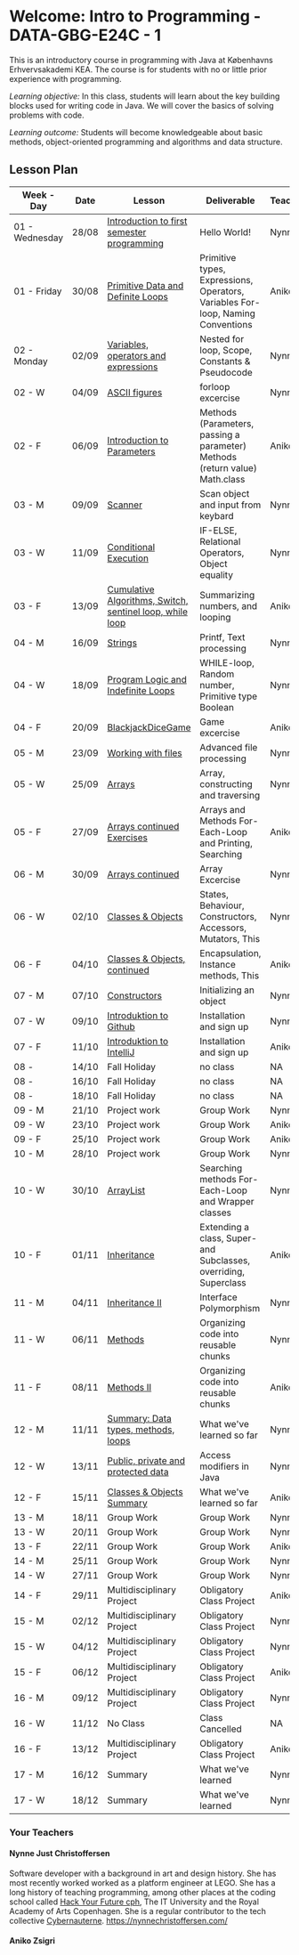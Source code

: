 # Welcome: Intro to Programming - DATA-GBG-E24C - 1


This is an introductory course in programming with Java at Københavns Erhvervsakademi KEA. The course is for students with no or little prior experience with programming.


*Learning objective:* In this class, students will learn about the key building blocks used for writing code in Java. We will cover the basics of solving problems with code.


*Learning outcome:* Students will become knowledgeable about basic methods, object-oriented programming and algorithms and data structure.

## Lesson Plan

| Week - Day | Date | Lesson | Deliverable | Teacher |
| --- | --- | --- | --- | --- |
| 01 - Wednesday | 28/08 | [Introduction to first semester programming](./lessons/week-01/2-wednesday.md) | Hello World! | Nynne |
| 01 - Friday | 30/08 | [Primitive Data and Definite Loops](./lessons/week-01/3-friday.md) | Primitive types, Expressions, Operators, Variables For-loop, Naming Conventions | Aniko |
| 02 - Monday | 02/09 | [Variables, operators and expressions](./lessons/week-02/1-monday.md) | Nested for loop, Scope, Constants & Pseudocode | Nynne |
| 02 - W | 04/09 | [ASCII figures](./lessons/week-02/2-wednesday.md/) | forloop excercise | Nynne |
| 02 - F | 06/09 | [Introduction to Parameters](./lessons/week-02/3-friday.md) | Methods (Parameters, passing a parameter) Methods (return value) Math.class | Aniko |
| 03 - M | 09/09 | [Scanner](./lessons/week-03/1-monday.md) | Scan object and input from keybard | Nynne |
| 03 - W | 11/09 | [Conditional Execution](./lessons/week-03/2-wednesday.md) | IF-ELSE, Relational Operators, Object equality | Nynne |
| 03 - F | 13/09 | [Cumulative Algorithms, Switch, sentinel loop, while loop](./lessons/week-03/3-friday.md) | Summarizing numbers, and looping | Aniko |
| 04 - M | 16/09 | [Strings](./lessons/week-04/1-monday.md) | Printf, Text processing | Nynne |
| 04 - W | 18/09 | [Program Logic and Indefinite Loops](./lessons/week-04/2-wednesday.md) | WHILE-loop, Random number, Primitive type Boolean | Nynne |
| 04 - F | 20/09 | [BlackjackDiceGame](./lessons/week-04/3-friday.md) | Game excercise | Aniko |
| 05 - M | 23/09 | [Working with files](./lessons/week-05/1-monday.md) | Advanced file processing | Nynne |
| 05 - W | 25/09 | [Arrays](./lessons/week-05/2-wednesday.dk) | Array, constructing and traversing | Nynne |
| 05 - F | 27/09 | [Arrays continued Exercises](./lessons/week-05/3-friday.md) | Arrays and Methods For-Each-Loop and Printing, Searching | Aniko |
| 06 - M | 30/09 | [Arrays continued](./lessons/week-06/1-monday.md) | Array Excercise | Nynne |
| 06 - W | 02/10 | [Classes & Objects](./lessons/week-06/2-wednesday.md]) | States, Behaviour, Constructors, Accessors, Mutators, This | Nynne |
| 06 - F | 04/10 | [Classes & Objects, continued](./lessons/week-06/3-friday.md) | Encapsulation, Instance methods, This | Aniko |
| 07 - M | 07/10 | [Constructors](./lessons/week-07/1-monday.md) | Initializing an object | Nynne |
| 07 - W | 09/10 | [Introduktion to Github](./lessons/week-07/2-wednesday.md) | Installation and sign up | Nynne |
| 07 - F | 11/10 | [Introduktion to IntelliJ](./lessons/week-07/3-friday.md) | Installation and sign up | Aniko |
| 08 - | 14/10 | Fall Holiday | no class | NA |
| 08 - | 16/10 | Fall Holiday | no class | NA |
| 08 - | 18/10 | Fall Holiday | no class | NA |
| 09 - M | 21/10 | Project work | Group Work | Nynne |
| 09 - W | 23/10 | Project work  | Group Work | Aniko | Nynne |
| 09 - F | 25/10 | Project work  | Group Work | Aniko | Aniko |
| 10 - M | 28/10 | Project work  | Group Work | Nynne |
| 10 - W | 30/10 | [ArrayList](./lessons/week-10/2-wednesday.md) | Searching methods For-Each-Loop and Wrapper classes | Nynne |
| 10 - F | 01/11 | [Inheritance](./lessons/week-10/3-friday.md) | Extending a class, Super- and Subclasses, overriding, Superclass | Aniko |
| 11 - M | 04/11 | [Inheritance II](./lessons/week-11/1-monday.md) | Interface Polymorphism | Nynne |
| 11 - W | 06/11 | [Methods](./lessons/week-11/2-wednesday.md) | Organizing code into reusable chunks | Nynne |
| 11 - F | 08/11 | [Methods II](./lessons/week-11/3-friday.md) | Organizing code into reusable chunks | Aniko |
| 12 - M | 11/11 | [Summary: Data types, methods, loops](./lessons/week-12/1-monday.md) | What we've learned so far | Nynne|
| 12 - W | 13/11 | [Public, private and protected data](./lessons/week-12/2-wednesday.md) | Access modifiers in Java | Nynne |
| 12 - F | 15/11 | [ Classes & Objects Summary](./lessons/week-12/3-friday.md) | What we've learned so far | Aniko |
| 13 - M | 18/11 | Group Work | Group Work | Nynne |
| 13 - W | 20/11 | Group Work | Group Work | Nynne |
| 13 - F | 22/11 | Group Work | Group Work | Aniko |
| 14 - M | 25/11 | Group Work | Group Work | Nynne |
| 14 - W | 27/11 | Group Work | Group Work | Nynne |
| 14 - F | 29/11 | Multidisciplinary Project | Obligatory Class Project | Aniko |
| 15 - M | 02/12 | Multidisciplinary Project | Obligatory Class Project | Nynne |
| 15 - W | 04/12 | Multidisciplinary Project | Obligatory Class Project | Nynne |
| 15 - F | 06/12 | Multidisciplinary Project | Obligatory Class Project | Aniko |
| 16 - M | 09/12 | Multidisciplinary Project | Obligatory Class Project | Nynne |
| 16 - W | 11/12 | No Class | Class Cancelled | NA |
| 16 - F | 13/12 | Multidisciplinary Project | Obligatory Class Project | Aniko |
| 17 - M | 16/12 | Summary | What we've learned | Nynne |
| 17 - W | 18/12 | Summary | What we've learned  | Nynne |


### Your Teachers

#### Nynne Just Christoffersen
Software developer with a background in art and design history. She has most recently worked worked as a platform engineer at LEGO. She has a long history of teaching programming, among other places at the coding school called [Hack Your Future cph](https://www.hackyourfuture.dk/), The IT University and the Royal Academy of Arts Copenhagen. She is a regular contributor to the tech collective [Cybernauterne](https://cybernauterne.dk/). 
https://nynnechristoffersen.com/

#### Aniko Zsigri
